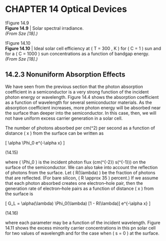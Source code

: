 # CHAPTER 14 Optical Devices

!Figure 14.9  
**Figure 14.9** | Solar spectral irradiance.  
*(From Sze [18].)*

!Figure 14.10  
**Figure 14.10** | Ideal solar cell efficiency at \( T = 300 \, K \) for \( C = 1 \) sun and for a \( C = 1000 \) sun concentrations as a function of bandgap energy.  
*(From Sze [18].)*

## 14.2.3 Nonuniform Absorption Effects

We have seen from the previous section that the photon absorption coefficient in a semiconductor is a very strong function of the incident photon energy or wavelength. Figure 14.4 shows the absorption coefficient as a function of wavelength for several semiconductor materials. As the absorption coefficient increases, more photon energy will be absorbed near the surface than deeper into the semiconductor. In this case, then, we will not have uniform excess carrier generation in a solar cell.

The number of photons absorbed per cm\(^2\) per second as a function of distance \( x \) from the surface can be written as

\[
\alpha \Phi_0 e^{-\alpha x}
\]

(14.15)

where \( \Phi_0 \) is the incident photon flux (cm\(^{-2}\) s\(^{-1}\)) on the surface of the semiconductor. We can also take into account the reflection of photons from the surface. Let \( R(\lambda) \) be the fraction of photons that are reflected. (For bare silicon, \( R \approx 35 \) percent.) If we assume that each photon absorbed creates one electron–hole pair, then the generation rate of electron–hole pairs as a function of distance \( x \) from the surface is

\[
G_L = \alpha(\lambda) \Phi_0(\lambda) [1 - R(\lambda)] e^{-\alpha x}
\]

(14.16)

where each parameter may be a function of the incident wavelength. Figure 14.11 shows the excess minority carrier concentrations in this pn solar cell for two values of wavelength and for the case when \( s = 0 \) at the surface.